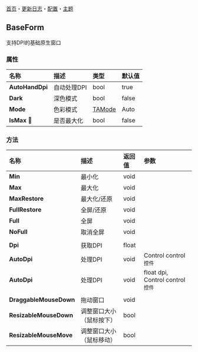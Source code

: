 ﻿[首页](../Home.md)・[更新日志](../UpdateLog.md)・[配置](../Config.md)・[主题](../Theme.md)

## BaseForm

支持DPI的基础原生窗口

### 属性

名称 | 描述 | 类型 | 默认值 |
:--|:--|:--|:--|
**AutoHandDpi** | 自动处理DPI | bool | true |
**Dark** | 深色模式 | bool | false |
**Mode** | 色彩模式 | [TAMode](../Control/Enum.md#tamode) | Auto |
**IsMax** 🔴 | 是否最大化 | bool | false |

### 方法

名称 | 描述 | 返回值 | 参数 |
:--|:--|:--|:--|
**Min** | 最小化 | void ||
**Max** | 最大化 | void ||
**MaxRestore** | 最大化/还原 | void ||
**FullRestore** | 全屏/还原 | void ||
**Full** | 全屏 | void ||
**NoFull** | 取消全屏 | void ||
||||
**Dpi** | 获取DPI | float ||
**AutoDpi** | 处理DPI | void | Control control `控件` |
**AutoDpi** | 处理DPI | void | float dpi, Control control `控件` |
||||
**DraggableMouseDown** | 拖动窗口 | void ||
**ResizableMouseDown** | 调整窗口大小（鼠标按下） | bool ||
**ResizableMouseMove** | 调整窗口大小（鼠标移动） | bool ||